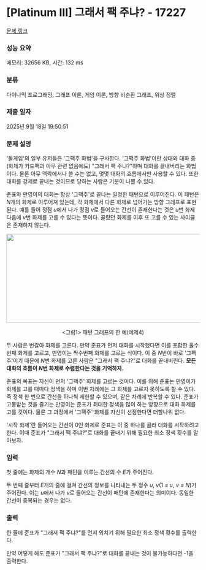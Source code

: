 # [Platinum III] 그래서 팩 주냐? - 17227 

[문제 링크](https://www.acmicpc.net/problem/17227) 

### 성능 요약

메모리: 32656 KB, 시간: 132 ms

### 분류

다이나믹 프로그래밍, 그래프 이론, 게임 이론, 방향 비순환 그래프, 위상 정렬

### 제출 일자

2025년 9월 18일 19:50:51

### 문제 설명

<p>'돌게임'의 일부 유저들은 '그팩주 화법'을 구사한다. '그팩주 화법'이란 상대와 대화 중 (화제가 카드팩과 아무 관련 없음에도) "그래서 팩 주냐?"하며 대화를 끝내버리는 화법이다. 물론 아무 맥락에서나 쓸 수는 없고, 몇몇 대화의 흐름에서만 사용할 수 있다. 또한 대화를 강제로 끝내는 것이므로 당하는 사람은 기분이 나쁠 수 있다.</p>

<p>준표와 만영이의 대화는 항상 '그팩주'로 끝나는 일정한 패턴으로 이루어진다. 이 패턴은 <em>N</em>개의 화제로 이루어져 있는데, 각 화제에서 다른 화제로 넘어가는 방향 그래프로 표현된다. 예를 들어 정점 <em>u</em>에서 나가 정점 <em>v</em>로 들어오는 간선이 존재한다는 것은 <em>u</em>번 화제 다음에 <em>v</em>번 화제를 고를 수 있다는 뜻이다. 골랐던 화제를 이후 또 고를 수 있는 사이클은 존재하지 않는다.</p>

<p style="text-align: center;"><img alt="" src="https://upload.acmicpc.net/39ee2334-e06c-4592-968e-4a46088a27f7/-/preview/" style="width: 600px; height: 232px;"></p>

<p style="text-align: center;"><그림1> 패턴 그래프의 한 예(예제4)</p>

<p>두 사람은 번갈아 화제를 고른다. 만약 준표가 먼저 대화를 시작했다면 이를 포함한 홀수번째 화제를 고르고, 만영이는 짝수번째 화제를 고르는 식이다. 이 중 <em>N</em>번이 바로 '그팩주'이기 때문에 <em>N</em>번 화제를 고른 사람은 "그래서 팩 주냐?"로 대화를 끝내버린다. <strong>모든 대화의 흐름이 <em>N</em>번 화제로 수렴한다는 것을 기억하자.</strong></p>

<p>준표의 목표는 자신이 먼저 '그팩주' 화제를 고르는 것이다. 이를 위해 준표는 만영이가 화제를 고를 때마다 정색을 하며 이번 차례에는 그 화제를 고르지 못하도록 할 수 있다. 즉 정색 한 번으로 간선을 하나씩 제한할 수 있으며, 같은 차례에 반복할 수 있다. 준표가 고통받는 것을 즐기는 만영이는 준표가 최대한 정색을 많이 하는 방향으로 대화 화제를 고를 것이다. 물론 그 과정에서 '그팩주' 화제를 자신이 선점한다면 더할나위 없다.</p>

<p>'시작 화제'란 들어오는 간선이 0인 화제로 준표는 이 중 하나를 골라 대화를 시작하려고 한다. 이때 준표가 "그래서 팩 주냐?"로 대화를 끝내기 위해 필요한 최소 정색 횟수를 알아보자.</p>

### 입력 

 <p>첫 줄에는 화제의 개수 <em>N</em>과 패턴을 이루는 간선의 수 <em>E</em>가 주어진다.</p>

<p>두 번째 줄부터 <em>E</em>개의 줄에 걸쳐 간선의 정보를 나타내는 두 정수 <em>u</em>, <em>v</em>(1 ≤ <em>u</em>, <em>v</em> ≤ <em>N</em>)가 주어진다. 이는 <em>u</em>에서 나가 <em>v</em>로 들어오는 간선이 패턴에 존재한다는 의미이다. 동일한 간선이 중복되는 경우는 없다.</p>

### 출력 

 <p>한 줄에 준표가 "그래서 팩 주냐?"를 먼저 외치기 위해 필요한 최소 정색 횟수를 출력한다.</p>

<p>만약 어떻게 해도 준표가 "그래서 팩 주냐?"로 대화를 끝내는 것이 불가능하다면 -1을 출력한다.</p>

